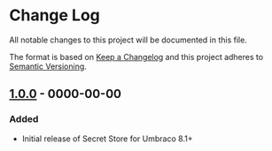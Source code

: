 # Change Log

All notable changes to this project will be documented in this file.

The format is based on [Keep a Changelog](https://keepachangelog.com/) and this project adheres to [Semantic Versioning](https://semver.org/).

## [1.0.0] - 0000-00-00
### Added
* Initial release of Secret Store for Umbraco 8.1+

[Unreleased]: https://github.com/callumbwhyte/secret-store/compare/release-1.0.0...HEAD
[1.0.0]: https://github.com/callumbwhyte/secret-store/tree/release-1.0.0